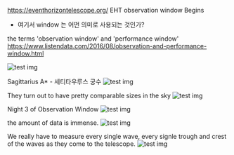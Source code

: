 
https://eventhorizontelescope.org/
EHT observation window Begins
* 여기서 window 는 어떤 의미로 사용되는 것인가?

the terms 'observation window' and 'performance window'
https://www.listendata.com/2016/08/observation-and-performance-window.html

![test img](/_img/2022-10-29_005.png)

Sagittarius A* - 세티타우루스 궁수
![test img](/_img/2022-10-29_006.png)

They turn out to have pretty comparable sizes in the sky
![test img](/_img_Black-Holes/2022-10-29_007.png)

Night 3 of Observation Window
![test img](/_img_Black-Holes/2022-10-29_008.png)

the amount of data is immense.
![test img](/_img_Black-Holes/2022-10-29_004.png)

We really have to measure every single wave, every signle trough and crest of the waves as they come to the telescope.
![test img](/_img_Black-Holes/2022-10-29_003.png)